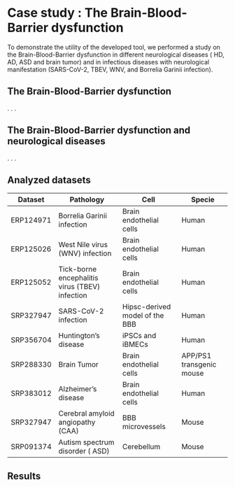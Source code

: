 # Case study : The Brain-Blood-Barrier dysfunction 

To demonstrate the utility of the developed tool, we performed a study on the Brain-Blood-Barrier dysfunction in different neurological diseases ( HD, AD, ASD and  brain tumor) and in infectious diseases with neurological manifestation (SARS-CoV-2, TBEV, WNV, and Borrelia Garinii infection).


## The Brain-Blood-Barrier dysfunction
.
.
.



## The Brain-Blood-Barrier dysfunction and neurological diseases
.
.
.

## Analyzed datasets

| Dataset  | Pathology | Cell | Specie | 
| ------------- | ------------- | ------------- | ------------- |
| ERP124971 |  Borrelia Garinii infection  |  Brain endothelial cells   | Human  |
| ERP125026  |   West Nile virus (WNV) infection   | Brain endothelial cells   | Human  |
| ERP125052 |   Tick-borne encephalitis virus (TBEV) infection | Brain endothelial cells  | Human  |
| SRP327947 |   SARS-CoV-2 infection  | Hipsc-derived model of the BBB  | Human  |
| SRP356704  |  Huntington’s disease | iPSCs and iBMECs  | Human  |
| SRP288330   |   Brain Tumor  | Brain endothelial cells   | APP/PS1 transgenic mouse  |
| SRP383012  |   Alzheimer’s disease | Brain endothelial cells  | Human  |
| SRP327947 |   Cerebral amyloid angiopathy (CAA)  | BBB microvessels  | Mouse |
| SRP091374  |   Autism spectrum disorder ( ASD)  | Cerebellum  | Mouse |

## Results
